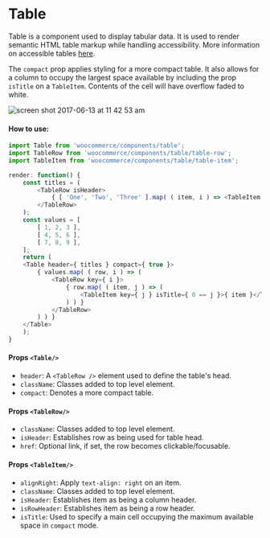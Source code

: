 Table
=========

Table is a component used to display tabular data. It is used to render semantic HTML table markup while handling accessibility. More information on accessible tables [here](http://webaim.org/techniques/tables/data).

The `compact` prop applies styling for a more compact table. It also allows for a column to occupy the largest space available by including the prop `isTitle` on a `TableItem`. Contents of the cell will have overflow faded to white. 

![screen shot 2017-06-13 at 11 42 53 am](https://user-images.githubusercontent.com/1922453/27059946-c1ff77f6-502d-11e7-9af5-aaecd09bb335.png)

#### How to use:

```js
import Table from 'woocommerce/components/table';
import TableRow from 'woocommerce/components/table/table-row';
import TableItem from 'woocommerce/components/table/table-item';

render: function() {
	const titles = (
		<TableRow isHeader>
			{ [ 'One', 'Two', 'Three' ].map( ( item, i ) => <TableItem isHeader key={ i } isTitle={ 0 === i }>{ item }</TableItem> ) }
		</TableRow>
	);
	const values = [
		[ 1, 2, 3 ],
		[ 4, 5, 6 ],
		[ 7, 8, 9 ],
	];
	return (
	<Table header={ titles } compact={ true }>
		{ values.map( ( row, i ) => (
			<TableRow key={ i }>
				{ row.map( ( item, j ) => (
					<TableItem key={ j } isTitle={ 0 == j }>{ item }</TableItem>
				) ) }
			</TableRow>
		) ) }
	</Table>
	);
}
```

#### Props `<Table/>`

* `header`: A `<TableRow />` element used to define the table's head.
* `className`: Classes added to top level element.
* `compact`: Denotes a more compact table.

#### Props `<TableRow/>`

* `className`: Classes added to top level element.
* `isHeader`: Establishes row as being used for table head.
* `href`: Optional link, if set, the row becomes clickable/focusable.

#### Props `<TableItem/>`

* `alignRight`: Apply `text-align: right` on an item.
* `className`: Classes added to top level element.
* `isHeader`: Establishes item as being a column header.
* `isRowHeader`: Establishes item as being a row header.
* `isTitle`: Used to specify a main cell occupying the maximum available space in `compact` mode.
